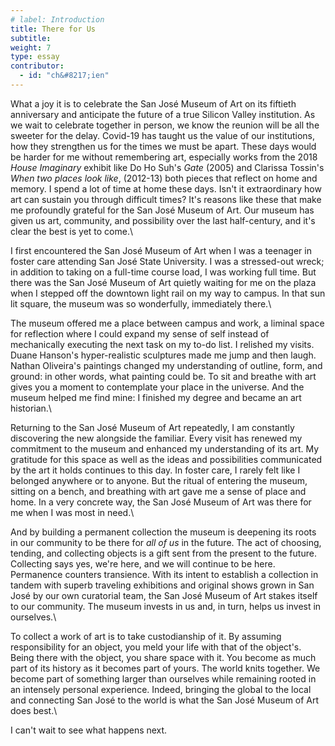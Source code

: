 ```yaml
---
# label: Introduction
title: There for Us
subtitle:
weight: 7
type: essay
contributor:
  - id: "ch&#8217;ien"
---
```


What a joy it is to celebrate the San José Museum of Art on its fiftieth anniversary and anticipate the future of a true Silicon Valley institution. As we wait to celebrate together in person, we know the reunion will be all the sweeter for the delay. Covid-19 has taught us the value of our institutions, how they strengthen us for the times we must be apart. These days would be harder for me without remembering art, especially works from the 2018 *House Imaginary* exhibit like Do Ho Suh's *Gate* (2005) and Clarissa Tossin's *When two places look like*, (2012-13) both pieces that reflect on home and memory. I spend a lot of time at home these days. Isn't it extraordinary how art can sustain you through difficult times? It's reasons like these that make me profoundly grateful for the San José Museum of Art. Our museum has given us art, community, and possibility over the last half-century, and it's clear the best is yet to come.\

I first encountered the San José Museum of Art when I was a teenager in foster care attending San José State University. I was a stressed-out wreck; in addition to taking on a full-time course load, I was working full time. But there was the San José Museum of Art quietly waiting for me on the plaza when I stepped off the downtown light rail on my way to campus. In that sun lit square, the museum was so wonderfully, immediately there.\

The museum offered me a place between campus and work, a liminal space for reflection where I could expand my sense of self instead of mechanically executing the next task on my to-do list. I relished my visits. Duane Hanson's hyper-realistic sculptures made me jump and then laugh. Nathan Oliveira's paintings changed my understanding of outline, form, and ground: in other words, what painting could be. To sit and breathe with art gives you a moment to contemplate your place in the universe. And the museum helped me find mine: I finished my degree and became an art historian.\

Returning to the San José Museum of Art repeatedly, I am constantly discovering the new alongside the familiar. Every visit has renewed my commitment to the museum and enhanced my understanding of its art. My gratitude for this space as well as the ideas and possibilities communicated by the art it holds continues to this day. In foster care, I rarely felt like I belonged anywhere or to anyone. But the ritual of entering the museum, sitting on a bench, and breathing with art gave me a sense of place and home. In a very concrete way, the San José Museum of Art was there for me when I was most in need.\

And by building a permanent collection the museum is deepening its roots in our community to be there for *all of us* in the future. The act of choosing, tending, and collecting objects is a gift sent from the present to the future. Collecting says yes, we're here, and we will continue to be here. Permanence counters transience. With its intent to establish a collection in tandem with superb traveling exhibitions and original shows grown in San José by our own curatorial team, the San José Museum of Art stakes itself to our community. The museum invests in us and, in turn, helps us invest in ourselves.\

To collect a work of art is to take custodianship of it. By assuming responsibility for an object, you meld your life with that of the object's. Being there with the object, you share space with it. You become as much part of its history as it becomes part of yours. The world knits together. We become part of something larger than ourselves while remaining rooted in an intensely personal experience. Indeed, bringing the global to the local and connecting San José to the world is what the San José Museum of Art does best.\

I can't wait to see what happens next.
